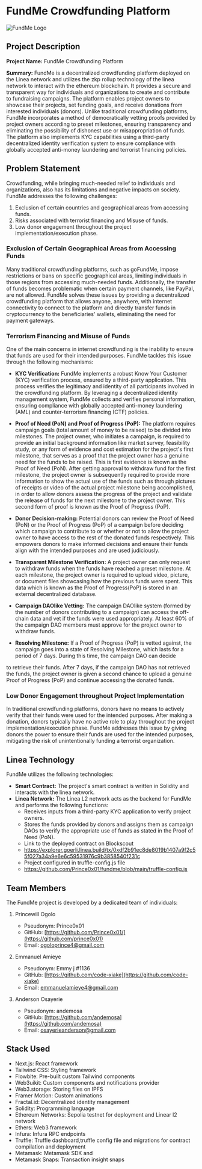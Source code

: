 # FundMe Crowdfunding Platform

![FundMe Logo](/path/to/logo.png) <!-- Add a logo image if available -->

## Project Description

**Project Name:** FundMe Crowdfunding Platform

**Summary:** FundMe is a decentralized crowdfunding platform deployed on the Linea network and utilizes the zkp rollup technology of the linea network to interact with the ethereum blockchain. It provides a secure and transparent way for individuals and organizations to create and contribute to fundraising campaigns. The platform enables project owners to showcase their projects, set funding goals, and receive donations from interested individuals (donors). Unlike traditional crowdfunding platforms, FundMe incorporates a method of democratically vetting proofs provided by project owners according to preset milestones, ensuring transparency and eliminating the possibility of dishonest use or misappropriation of funds. The platform also implements KYC capabilities using a third-party decentralized identity verification system to ensure compliance with globally accepted anti-money laundering and terrorist financing policies.

## Problem Statement

Crowdfunding, while bringing much-needed relief to individuals and organizations, also has its limitations and negative impacts on society. FundMe addresses the following challenges:

1. Exclusion of certain countries and geographical areas from accessing funds.
2. Risks associated with terrorist financing and Misuse of funds.
3. Low donor engagement throughout the project implementation/execution phase.

### Exclusion of Certain Geographical Areas from Accessing Funds

Many traditional crowdfunding platforms, such as goFundMe, impose restrictions or bans on specific geographical areas, limiting individuals in those regions from accessing much-needed funds. Additionally, the transfer of funds becomes problematic when certain payment channels, like PayPal, are not allowed. FundMe solves these issues by providing a decentralized crowdfunding platform that allows anyone, anywhere, with internet connectivity to connect to the platform and directly transfer funds in cryptocurrency to the beneficiaries' wallets, eliminating the need for payment gateways.

### Terrorism Financing and Misuse of Funds

One of the main concerns in internet crowdfunding is the inability to ensure that funds are used for their intended purposes. FundMe tackles this issue through the following mechanisms:

- **KYC Verification:** FundMe implements a robust Know Your Customer (KYC) verification process, ensured by a third-party application. This process verifies the legitimacy and identity of all participants involved in the crowdfunding platform. By leveraging a decentralized identity management system, FundMe collects and verifies personal information, ensuring compliance with globally accepted anti-money laundering (AML) and counter-terrorism financing (CTF) policies.

- **Proof of Need (PoN) and Proof of Progress (PoP):** The platform requires campaign goals (total amount of money to be raised) to be divided into milestones. The project owner, who initiates a campaign, is required to provide an initial background information like market survey, feasibility study, or any form of evidence and cost estimation for the project's first milestone, that serves as a proof that the project owner has a genuine need for the funds to be raised. This is first evidence is known as the Proof of Need (PoN). After getting approval to withdraw fund for the first milestone, the project owner is subsequently required to provide more information to show the actual use of the funds such as through pictures of receipts or video of the actual project milestone being accomplished, in order to allow donors assess the progress of the project and validate the release of funds for the next milestone to the project owner. This second form of proof is known as the Proof of Progress (PoP).

- **Donor Decision-making:** Potential donors can review the Proof of Need (PoN) or the Proof of Progress (PoP) of a campaign before deciding which campaign to contribute to or whether or not to allow the project owner to have access to the rest of the donated funds respectively. This empowers donors to make informed decisions and ensure their funds align with the intended purposes and are used judiciously.

- **Transparent Milestone Verification:** A project owner can only request to withdraw funds when the funds have reached a preset milestone. At each milestone, the project owner is required to upload video, picture, or document files showcasing how the previous funds were spent. This data which is known as the Proof of Progress(PoP) is stored in an external decentralized database.

- **Campaign DAOlike Vetting:** The campaign DAOlike system (formed by the number of donors contributing to a campaign) can access the off-chain data and vet if the funds were used appropriately. At least 60% of the campaign DAO members must approve for the project owner to withdraw funds.

- **Resolving Milestone:** If a Proof of Progress (PoP) is vetted against, the campaign goes into a state of Resolving Milestone, which lasts for a period of 7 days. During this time, the campaign DAO can decide

 to retrieve their funds. After 7 days, if the campaign DAO has not retrieved the funds, the project owner is given a second chance to upload a genuine Proof of Progress (PoP) and continue accessing the donated funds.

### Low Donor Engagement throughout Project Implementation

In traditional crowdfunding platforms, donors have no means to actively verify that their funds were used for the intended purposes. After making a donation, donors typically have no active role to play throughout the project implementation/execution phase. FundMe addresses this issue by giving donors the power to ensure their funds are used for the intended purposes, mitigating the risk of unintentionally funding a terrorist organization.

## Linea Technology

FundMe utilizes the following technologies:

- **Smart Contract:** The project's smart contract is written in Solidity and interacts with the linea network.
- **Linea Network:** The Linea L2 network acts as the backend for FundMe and performs the following functions:
  - Receives inputs from a third-party KYC application to verify project owners.
  - Stores the funds provided by donors and assigns them as campaign DAOs to verify the appropriate use of funds as stated in the Proof of Need (PoN).
  - Link to the deployed contract on Blockscout
  - https://explorer.goerli.linea.build/tx/0xdf2b91ec8de8019b1407a9f2c55f027a34a9e6e6c59531976c9b3858540f231c
  - Project configured in truffle-config.js file
  - https://github.com/Prince0x01/fundme/blob/main/truffle-config.js

## Team Members

The FundMe project is developed by a dedicated team of individuals:

1) Princewill Ogolo
   - Pseudonym: Prince0x01
   - GitHub: [https://github.com/Prince0x01/](https://github.com/prince0x01)
   - Email: ogoloprince4@gmail.com

2) Emmanuel Amieye
   - Pseudonym: Emmy j #1136
   - GitHub: [https://github.com/code-xiake](https://github.com/code-xiake)
   - Email: emmanuelamieye4@gmail.com

3) Anderson Osayerie
   - Pseudonym: andemosa
   - GitHub: [https://github.com/andemosa](https://github.com/andemosa)
   - Email: osayerieanderson@gmail.com

## Stack Used

- Next.js: React framework
- Tailwind CSS: Styling framework
- Flowbite: Pre-built custom Tailwind components
- Web3uikit: Custom components and notifications provider
- Web3.storage: Storing files on IPFS
- Framer Motion: Custom animations
- Fractal.id: Decentralized identity management
- Solidity: Programming language
- Ethereum Networks: Sepolia testnet for deployment and Linear l2 network
- Ethers: Web3 framework
- Infura: Infura RPC endpoints
- Truffle: Truffle dashboard,truffle config file and migrations for contract compilation and deployment
- Metamask: Metamask SDK and
- Metamask Snaps: Transaction insight snaps

